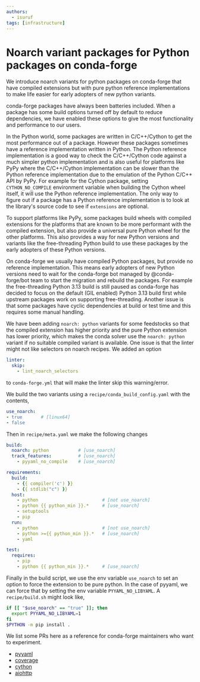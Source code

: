 ```yaml
---
authors:
  - isuruf
tags: [infrastructure]
---
```


# Noarch variant packages for Python packages on conda-forge

We introduce noarch variants for python packages on conda-forge
that have compiled extensions but with pure python reference
implementations to make life easier for early adopters of
new python variants.

<!-- truncate -->

conda-forge packages have always been batteries included. When
a package has some build options turned off by default to reduce
dependencies, we have enabled these options to give the most
functionality and performance to our users.

In the Python world, some packages are written in C/C++/Cython
to get the most performance out of a package. However these packages
sometimes have a reference implementation written in Python. The Python
reference implementation is a good way to check the C/C++/Cython
code against a much simpler python implementation and is also
useful for platforms like PyPy where the C/C++/Cython implementation
can be slower than the Python reference implementation due to the
emulation of the Python C/C++ API by PyPy. For example for the Cython
package, setting `CYTHON_NO_COMPILE` environment variable
when building the Cython wheel itself, it will use the Python reference
implementation. The only way to figure out if a package has a Python
reference implementation is to look at the library's source code
to see if `extensions` are optional.

To support platforms like PyPy, some packages build wheels with
compiled extensions for the platforms that are
known to be more performant with the compiled extension, but also
provide a universal pure Python wheel for the other platforms.
This also provides a way for new Python versions and variants
like the free-threading Python build to use these packages by the
early adopters of these Python versions.

On conda-forge we usually have compiled Python packages, but provide
no reference implementation. This means early adopters of new Python
versions need to wait for the conda-forge bot managed by @conda-forge/bot
team to start the migration and rebuild the packages. For example the
free-threading Python 3.13 build is still paused as
conda-forge has decided to focus on the default (GIL enabled)
Python 3.13 build first while upstream packages work on
supporting free-threading.
Another issue is that some packages have cyclic dependencies at build
or test time and this requires some manual handling.

We have been adding `noarch: python` variants for some feedstocks
so that the compiled extension has higher priority and the pure
Python extension has lower priority, which makes the conda solver
use the `noarch: python` variant if no suitable compiled variant
is available. One issue is that the linter might not like selectors
on noarch recipes. We added an option

```yaml
linter:
  skip:
    - lint_noarch_selectors
```

to `conda-forge.yml` that will make the linter skip this warning/error.

We build the two variants using a `recipe/conda_build_config.yaml`
with the contents,

```yaml
use_noarch:
- true       # [linux64]
- false
```

Then in `recipe/meta.yaml` we make the following changes
```yaml
build:
  noarch: python           # [use_noarch]
  track_features:          # [use_noarch]
    - pyyaml_no_compile    # [use_noarch]

requirements:
  build:
    - {{ compiler('c') }}
    - {{ stdlib("c") }}
  host:
    - python                        # [not use_noarch]
    - python {{ python_min }}.*     # [use_noarch]
    - setuptools
    - pip
  run:
    - python                        # [not use_noarch]
    - python >={{ python_min }}.*   # [use_noarch]
    - yaml

test:
  requires:
    - pip
    - python {{ python_min }}.*     # [use_noarch]
```

Finally in the build script, we use the env variable `use_noarch`
to set an option to force the extension to be pure python.
In the case of pyyaml, we can force that by setting the env variable
`PYYAML_NO_LIBYAML`. A `recipe/build.sh` might look like,

```bash
if [[ "$use_noarch" == "true" ]]; then
  export PYYAML_NO_LIBYAML=1
fi
$PYTHON -m pip install .
```

We list some PRs here as a reference for conda-forge maintainers who
want to experiment.

- [pyyaml](https://github.com/conda-forge/pyyaml-feedstock/pull/55)
- [coverage](https://github.com/conda-forge/coverage-feedstock/pull/123)
- [cython](https://github.com/conda-forge/cython-feedstock/pull/147)
- [aiohttp](https://github.com/conda-forge/aiohttp-feedstock/pull/99)
